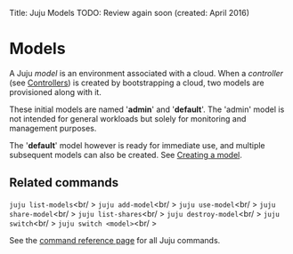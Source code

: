 Title: Juju Models
TODO: Review again soon (created: April 2016)

# Models

A Juju *model* is an environment associated with a cloud. When
a *controller* (see [Controllers](./controllers.html)) is 
created by bootstrapping a cloud, two models are provisioned along 
with it. 

These initial models are named '**admin**' and '**default**'. The 'admin'
model is not intended for general workloads but solely for monitoring
and management purposes.

The '**default**' model however is ready for immediate use, and multiple 
subsequent models can also be created. 
See [Creating a model](./models-creating.html).

## Related commands

`juju list-models`<br/ >
`juju add-model`<br/ >
`juju use-model`<br/ >
`juju share-model`<br/ >
`juju list-shares`<br/ >
`juju destroy-model`<br/ >
`juju switch`<br/ >
`juju switch <model>`<br/ >

See the [command reference page](./commands.html) for all Juju commands.

